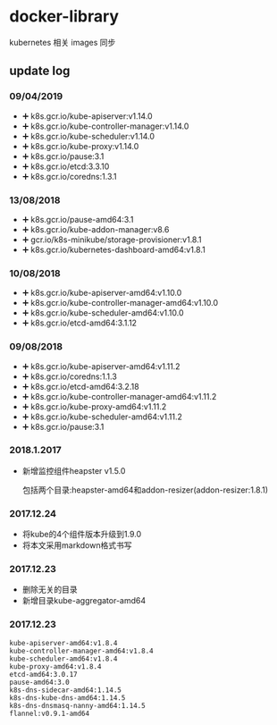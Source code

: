 # docker-library

kubernetes 相关 images 同步

## update log

### 09/04/2019

- ➕ k8s.gcr.io/kube-apiserver:v1.14.0
- ➕ k8s.gcr.io/kube-controller-manager:v1.14.0
- ➕ k8s.gcr.io/kube-scheduler:v1.14.0
- ➕ k8s.gcr.io/kube-proxy:v1.14.0
- ➕ k8s.gcr.io/pause:3.1
- ➕ k8s.gcr.io/etcd:3.3.10
- ➕ k8s.gcr.io/coredns:1.3.1

### 13/08/2018

- ➕ k8s.gcr.io/pause-amd64:3.1
- ➕ k8s.gcr.io/kube-addon-manager:v8.6
- ➕ gcr.io/k8s-minikube/storage-provisioner:v1.8.1
- ➕ k8s.gcr.io/kubernetes-dashboard-amd64:v1.8.1

### 10/08/2018

- ➕ k8s.gcr.io/kube-apiserver-amd64:v1.10.0
- ➕ k8s.gcr.io/kube-controller-manager-amd64:v1.10.0
- ➕ k8s.gcr.io/kube-scheduler-amd64:v1.10.0
- ➕ k8s.gcr.io/etcd-amd64:3.1.12

### 09/08/2018

- ➕ k8s.gcr.io/kube-apiserver-amd64:v1.11.2
- ➕ k8s.gcr.io/coredns:1.1.3
- ➕ k8s.gcr.io/etcd-amd64:3.2.18
- ➕ k8s.gcr.io/kube-controller-manager-amd64:v1.11.2
- ➕ k8s.gcr.io/kube-proxy-amd64:v1.11.2
- ➕ k8s.gcr.io/kube-scheduler-amd64:v1.11.2
- ➕ k8s.gcr.io/pause:3.1

### 2018.1.2017

* 新增监控组件heapster v1.5.0
	
	包括两个目录:heapster-amd64和addon-resizer(addon-resizer:1.8.1)

### 2017.12.24
* 将kube的4个组件版本升级到1.9.0
* 将本文采用markdown格式书写
	
### 2017.12.23
* 删除无关的目录
* 新增目录kube-aggregator-amd64
	  
### 2017.12.23

	kube-apiserver-amd64:v1.8.4
	kube-controller-manager-amd64:v1.8.4
	kube-scheduler-amd64:v1.8.4
	kube-proxy-amd64:v1.8.4
	etcd-amd64:3.0.17
	pause-amd64:3.0
	k8s-dns-sidecar-amd64:1.14.5
	k8s-dns-kube-dns-amd64:1.14.5
	k8s-dns-dnsmasq-nanny-amd64:1.14.5
	flannel:v0.9.1-amd64
